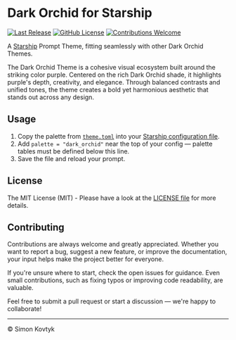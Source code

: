 # Dark Orchid for Starship
[![Last Release](https://img.shields.io/github/v/release/simonkovtyk/dark-orchid-starship?sort=semver&display_name=release&color=7300ff)](./)
[![GitHub License](https://img.shields.io/github/license/simonkovtyk/dark-orchid-starship?color=7300ff)](./LICENSE)
[![Contributions Welcome](https://img.shields.io/badge/contributions-welcome-7300ff)](./)

A [Starship](https://starship.rs/) Prompt Theme, fitting seamlessly with other Dark Orchid Themes.

The Dark Orchid Theme is a cohesive visual ecosystem built around the striking color purple. Centered on the rich Dark Orchid shade, it highlights purple's depth, creativity, and elegance. Through balanced contrasts and unified tones, the theme creates a bold yet harmonious aesthetic that stands out across any design.

## Usage
1. Copy the palette from [`theme.toml`](./theme.toml) into your [Starship configuration file](https://starship.rs/config/).
2. Add `palette = "dark_orchid"` near the top of your config — palette tables must be defined below this line.
3. Save the file and reload your prompt.

## License
The MIT License (MIT) - Please have a look at the [LICENSE file](./LICENSE) for more details.

## Contributing
Contributions are always welcome and greatly appreciated. Whether you want to report a bug, suggest a new feature, or improve the documentation, your input helps make the project better for everyone.

If you're unsure where to start, check the open issues for guidance. Even small contributions, such as fixing typos or improving code readability, are valuable.

Feel free to submit a pull request or start a discussion — we're happy to collaborate!

---

© Simon Kovtyk
